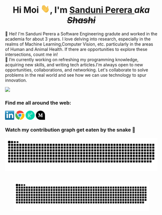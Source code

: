 <h1 align="center"> Hi Moi <img width="30px" src="https://github.com/shashperera/shashperera/blob/master/socials/gifs/hi.gif">, I'm <a href="https://arsh.dev"> Sanduni Perera </a><i>aka <del>Shashi</i></del></h1>


👋 Hei! I'm Sanduni Perera a Software Engineering gradute and worked in the academia for about 3 years. I love delving into research, especially in the realms of Machine Learning,Computer Vision, etc. particularly in the areas of Human and Animal Health. If there are opportunities to explore these intersections, count me in! \
🔭 I’m currently working on refreshing my programming knowledge, acquiring new skills, and writing tech articles.I'm always open to new opportunities, collaborations, and networking. Let's collaborate to solve problems in the real world and see how we can use technology to spur innovation.

![](https://komarev.com/ghpvc/?username=shashperera&color=green)

### Find me all around the web:

<p align="left">
<a href="https://www.linkedin.com/in/sanduni-shashipraba-perera-30723a16a/" target="blank"><img align="center" src="https://github.com/shashperera/shashperera/blob/master/socials/transparent-Linkedin-logo-icon.png" alt="" height="30" /></a>
<a href="https://hackathongoddess.wordpress.com/" target="blank"><img align="center" src="https://github.com/shashperera/shashperera/blob/master/socials/chrome.png" alt="" height="30" /></a>
<a href="https://www.researchgate.net/profile/W-Sanduni-Shashipraba-Perera" target="blank"><img align="center" src="https://github.com/shashperera/shashperera/blob/master/socials/researchgate.png" alt="" height="30" /></a>
<a href="https://medium.com/@shashipraba.56" target="blank"><img align="center" src="https://github.com/shashperera/shashperera/blob/master/socials/medium.png" alt="" height="30" /></a>
</p> 


<!-- img src="https://github-readme-stats.vercel.app/api?username=shashperera&show_icons=true&theme=transparent" width="400" -->
### Watch my contribution graph get eaten by the snake 🐍

![snake gif](https://github.com/shashperera/shashperera/blob/output/github-contribution-grid-snake.svg)

<p align="center">
  <br><img src="https://github.com/shashperera/shashperera/blob/output/github-contribution-grid-snake.svg" width="450px">
</p>
